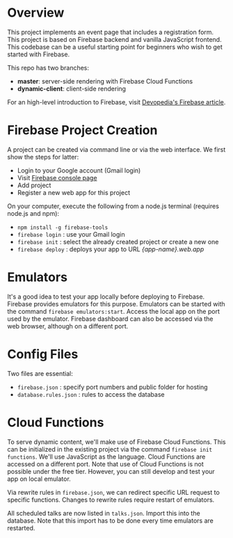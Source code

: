 # Overview

This project implements an event page that includes a registration form. This project is based on Firebase backend and vanilla JavaScript frontend. This codebase can be a useful starting point for beginners who wish to get started with Firebase.

This repo has two branches:
* **master**: server-side rendering with Firebase Cloud Functions
* **dynamic-client**: client-side rendering

For an high-level introduction to Firebase, visit [Devopedia's Firebase article](https://devopedia.org/firebase).


# Firebase Project Creation

A project can be created via command line or via the web interface. We first show the steps for latter:
* Login to your Google account (Gmail login)
* Visit [Firebase console page](https://console.firebase.google.com/)
* Add project
* Register a new web app for this project

On your computer, execute the following from a node.js terminal (requires node.js and npm):
* `npm install -g firebase-tools`
* `firebase login` : use your Gmail login
* `firebase init` : select the already created project or create a new one
* `firebase deploy` : deploys your app to URL _{app-name}.web.app_


# Emulators

It's a good idea to test your app locally before deploying to Firebase. Firebase provides emulators for this purpose. Emulators can be started with the command `firebase emulators:start`. Access the local app on the port used by the emulator. Firebase dashboard can also be accessed via the web browser, although on a different port.


# Config Files

Two files are essential:
* `firebase.json` : specify port numbers and public folder for hosting
* `database.rules.json` : rules to access the database


# Cloud Functions

To serve dynamic content, we'll make use of Firebase Cloud Functions. This can be initialized in the existing project via the command `firebase init functions`. We'll use JavaScript as the language. Cloud Functions are accessed on a different port. Note that use of Cloud Functions is not possible under the free tier. However, you can still develop and test your app on local emulator.

Via rewrite rules in `firebase.json`, we can redirect specific URL request to specific functions. Changes to rewrite rules require restart of emulators.

All scheduled talks are now listed in `talks.json`. Import this into the database. Note that this import has to be done every time emulators are restarted.

